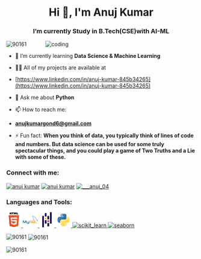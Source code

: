 <h1 align="center">Hi 👋, I'm Anuj Kumar</h1>
<h3 align="center">I’m currently Study in B.Tech(CSE)with AI-ML</h3>
<img align="right" alt="coding" width="400" scr="E:\Docoment\a1.gif">
<p align="left"> <img src="https://komarev.com/ghpvc/?username=90161&label=Profile%20views&color=0e75b6&style=flat" alt="90161" /> </p>

- 🌱 I’m currently learning **Data Science & Machine Learning**

- 👨‍💻 All of my projects are available at
-  [https://www.linkedin.com/in/anuj-kumar-845b34265](https://www.linkedin.com/in/anuj-kumar-845b34265)

- 💬 Ask me about **Python**

- 📫 How to reach me:
-  **anujkumargond6@gmail.com**

- ⚡ Fun fact: **When you think of data, you typically think of lines of code and numbers. But data science can be used for some truly spectacular things, and you could play a game of Two Truths and a Lie with some of these.**

<h3 align="left">Connect with me:</h3>
<p align="left">
<a href="https://linkedin.com/in/anuj kumar" target="blank"><img align="center" src="https://raw.githubusercontent.com/rahuldkjain/github-profile-readme-generator/master/src/images/icons/Social/linked-in-alt.svg" alt="anuj kumar" height="30" width="40" /></a>
<a href="https://fb.com/anuj kumar" target="blank"><img align="center" src="https://raw.githubusercontent.com/rahuldkjain/github-profile-readme-generator/master/src/images/icons/Social/facebook.svg" alt="anuj kumar" height="30" width="40" /></a>
<a href="https://instagram.com/___anuj_04" target="blank"><img align="center" src="https://raw.githubusercontent.com/rahuldkjain/github-profile-readme-generator/master/src/images/icons/Social/instagram.svg" alt="___anuj_04" height="30" width="40" /></a>
</p>

<h3 align="left">Languages and Tools:</h3>
<p align="left"> <a href="https://www.w3.org/html/" target="_blank" rel="noreferrer"> <img src="https://raw.githubusercontent.com/devicons/devicon/master/icons/html5/html5-original-wordmark.svg" alt="html5" width="40" height="40"/> </a> <a href="https://www.mysql.com/" target="_blank" rel="noreferrer"> <img src="https://raw.githubusercontent.com/devicons/devicon/master/icons/mysql/mysql-original-wordmark.svg" alt="mysql" width="40" height="40"/> </a> <a href="https://pandas.pydata.org/" target="_blank" rel="noreferrer"> <img src="https://raw.githubusercontent.com/devicons/devicon/2ae2a900d2f041da66e950e4d48052658d850630/icons/pandas/pandas-original.svg" alt="pandas" width="40" height="40"/> </a> <a href="https://www.python.org" target="_blank" rel="noreferrer"> <img src="https://raw.githubusercontent.com/devicons/devicon/master/icons/python/python-original.svg" alt="python" width="40" height="40"/> </a> <a href="https://scikit-learn.org/" target="_blank" rel="noreferrer"> <img src="https://upload.wikimedia.org/wikipedia/commons/0/05/Scikit_learn_logo_small.svg" alt="scikit_learn" width="40" height="40"/> </a> <a href="https://seaborn.pydata.org/" target="_blank" rel="noreferrer"> <img src="https://seaborn.pydata.org/_images/logo-mark-lightbg.svg" alt="seaborn" width="40" height="40"/> </a> </p>

<p><img align="left" src="https://github-readme-stats.vercel.app/api/top-langs?username=90161&show_icons=true&locale=en&layout=compact" alt="90161" /></p>

<p>&nbsp;<img align="center" src="https://github-readme-stats.vercel.app/api?username=90161&show_icons=true&locale=en" alt="90161" /></p>

<p><img align="center" src="https://github-readme-streak-stats.herokuapp.com/?user=90161&" alt="90161" /></p>
